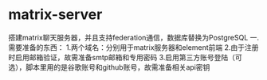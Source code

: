 # matrix-server
搭建matrix聊天服务器，并且支持federation通信，数据库替换为PostgreSQL
一.需要准备的东西：
1.两个域名：分别用于matrix服务器和element前端
2.由于注册时启用邮箱验证，故需准备smtp邮箱和专用密码
3.启用第三方账号登陆（可选），脚本里用的是谷歌账号和github账号，故需准备相关api密钥
